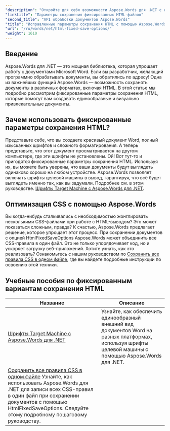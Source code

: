 ```yaml
---
"description": "Откройте для себя возможности Aspose.Words для .NET с нашими подробными руководствами по фиксированным вариантам сохранения HTML. Узнайте, как оптимизировать свой документооборот."
"linktitle": "Параметры сохранения фиксированных HTML-файлов"
"second_title": "API обработки документов Aspose.Words"
"title": "Исправленные параметры сохранения HTML с помощью Aspose.Words для .NET"
"url": "/ru/words/net/html-fixed-save-options/"
"weight": 1610
---
```


## Введение

Aspose.Words для .NET — это мощная библиотека, которая упрощает работу с документами Microsoft Word. Если вы разработчик, желающий программно обрабатывать документы, вы обратились по адресу! Одна из важнейших функций Aspose.Words — возможность сохранять документы в различных форматах, включая HTML. В этой статье мы подробно рассмотрим фиксированные параметры сохранения HTML, которые помогут вам создавать единообразные и визуально привлекательные документы.

## Зачем использовать фиксированные параметры сохранения HTML?

Представьте себе, что вы создаете красивый документ Word, полный изысканных шрифтов и сложного форматирования. А теперь представьте, что этот документ просматривается на другом компьютере, где эти шрифты не установлены. Ой! Вот тут-то и пригодятся фиксированные параметры сохранения HTML. Используя их, вы можете быть уверены, что ваши документы будут выглядеть одинаково хорошо на любом устройстве. Aspose.Words позволяет включать шрифты целевой машины в вывод, гарантируя, что всё будет выглядеть именно так, как вы задумали. Подробнее см. в этом руководстве. [Шрифты Target Machine с Aspose.Words для .NET](./target-machine-font/).

## Оптимизация CSS с помощью Aspose.Words

Вы когда-нибудь сталкивались с необходимостью жонглировать несколькими CSS-файлами при работе с HTML-выводом? Это может показаться сложным, правда? К счастью, Aspose.Words предлагает решение, которое упрощает этот процесс. При сохранении документов с опцией HtmlFixedSaveOptions Aspose.Words может объединить все CSS-правила в один файл. Это не только упорядочивает код, но и ускоряет загрузку веб-приложений. Хотите узнать, как это реализовать? Ознакомьтесь с нашим руководством по [Сохранить все правила CSS в одном файле](./save-all-css-rules-in-single-file/), где вы найдете подробные инструкции по освоению этой техники.

 ## Учебные пособия по фиксированным вариантам сохранения HTML
| Название | Описание |
| --- | --- |
| [Шрифты Target Machine с Aspose.Words для .NET](./target-machine-font/) | Узнайте, как обеспечить единообразный внешний вид документов Word на разных платформах, используя шрифты целевой машины с помощью Aspose.Words для .NET. |
| [Сохранить все правила CSS в одном файле](./save-all-css-rules-in-single-file/) Узнайте, как использовать Aspose.Words для .NET для записи всех CSS-правил в один файл при сохранении документов с помощью HtmlFixedSaveOptions. Следуйте этому подробному пошаговому руководству. |